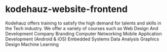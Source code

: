# kodehauz-website-frontend
Kodehauz offers training to satisfy the high demand for talents and skills in the Tech industry. We offer a variety of courses such as 
Web Design And Development 
Company Branding 
Computer Networking
Mobile Application Development (Android & iOS)
Embedded Systems
Data Analysis
Graphics Design
Machine Learning
